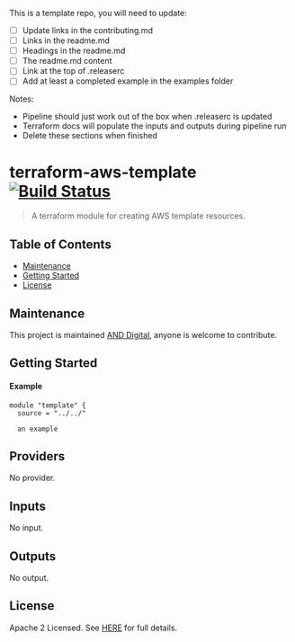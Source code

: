 This is a template repo, you will need to update:

- [ ] Update links in the contributing.md
- [ ] Links in the readme.md
- [ ] Headings in the readme.md
- [ ] The readme.md content
- [ ] Link at the top of .releaserc
- [ ] Add at least a completed example in the examples folder

Notes:
- Pipeline should just work out of the box when .releaserc is updated
- Terraform docs will populate the inputs and outputs during pipeline run 
- Delete these sections when finished 

# terraform-aws-template [![Build Status](https://github.com/and-digital/terraform-aws-template/workflows/build/badge.svg)](https://github.com/and-digital/terraform-aws-template/actions)

> A terraform module for creating AWS template resources.

## Table of Contents

- [Maintenance](#maintenance)
- [Getting Started](#getting-started)
- [License](#license)

## Maintenance

This project is maintained [AND Digital](https://github.com/and-digital), anyone is welcome to contribute.

## Getting Started

#### Example

```
module "template" {
  source = "../../"

  an example

```

<!--- BEGIN_TF_DOCS --->
## Providers

No provider.

## Inputs

No input.

## Outputs

No output.
<!--- END_TF_DOCS --->

## License

Apache 2 Licensed. See [HERE](https://github.com/and-digital/terraform-aws-template/tree/master/LICENSE) for full details.